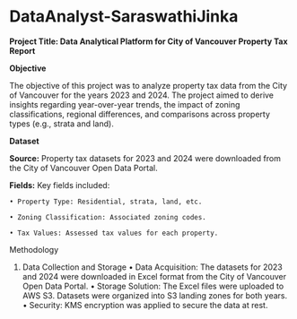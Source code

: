 # DataAnalyst-SaraswathiJinka

**Project Title: Data Analytical Platform for City of Vancouver Property Tax Report**

**Objective**

The objective of this project was to analyze property tax data from the City of Vancouver for the years 2023 and 2024. The project aimed to derive insights regarding year-over-year trends, the impact of zoning classifications, regional differences, and comparisons across property types (e.g., strata and land).

**Dataset**

**Source:** Property tax datasets for 2023 and 2024 were downloaded from the City of Vancouver Open Data Portal.

**Fields:** Key fields included:
    
	• Property Type: Residential, strata, land, etc.
    
	• Zoning Classification: Associated zoning codes.
    
	• Tax Values: Assessed tax values for each property.
    
Methodology

1. Data Collection and Storage
•	Data Acquisition: The datasets for 2023 and 2024 were downloaded in Excel format from the City of Vancouver Open Data Portal.
•	Storage Solution: 
    The Excel files were uploaded to AWS S3.
    Datasets were organized into S3 landing zones for both years.
•	Security: KMS encryption was applied to secure the data at rest.



